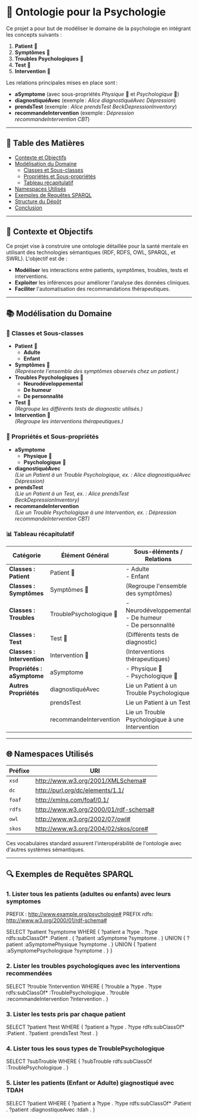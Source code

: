 # 🧠 Ontologie pour la Psychologie

Ce projet a pour but de modéliser le domaine de la psychologie en intégrant les concepts suivants :
1. **Patient** 👤
2. **Symptômes** 🤒
3. **Troubles Psychologiques** 🧩
4. **Test** 📝
5. **Intervention** 💊

Les relations principales mises en place sont :
- **aSymptome** (avec sous-propriétés *Physique* 💪 et *Psychologique* 🧠)
- **diagnostiquéAvec** (exemple : *Alice diagnostiquéAvec Dépression*)
- **prendsTest** (exemple : *Alice prendsTest BeckDepressionInventory*)
- **recommandeIntervention** (exemple : *Dépression recommandeIntervention CBT*)

---

## 📑 Table des Matières

- [Contexte et Objectifs](#contexte-et-objectifs)
- [Modélisation du Domaine](#mod%C3%A9lisation-du-domaine)
  - [Classes et Sous-classes](#classes-et-sous-classes)
  - [Propriétés et Sous-propriétés](#propri%C3%A9t%C3%A9s-et-sous-propri%C3%A9t%C3%A9s)
  - [Tableau récapitulatif](#tableau-r%C3%A9capitulatif)
- [Namespaces Utilisés](#namespaces-utilis%C3%A9s)
- [Exemples de Requêtes SPARQL](#exemples-de-requ%C3%AAtes-sparql)
- [Structure du Dépôt](#structure-du-d%C3%A9p%C3%B4t)
- [Conclusion](#conclusion)

---

## 🎯 Contexte et Objectifs

Ce projet vise à construire une ontologie détaillée pour la santé mentale en utilisant des technologies sémantiques (RDF, RDFS, OWL, SPARQL, et SWRL). L'objectif est de :

- **Modéliser** les interactions entre patients, symptômes, troubles, tests et interventions.  
- **Exploiter** les inférences pour améliorer l'analyse des données cliniques.  
- **Faciliter** l'automatisation des recommandations thérapeutiques.

---

## 📚 Modélisation du Domaine

### 👥 Classes et Sous-classes

- **Patient** 👤  
  - **Adulte**  
  - **Enfant**
- **Symptômes** 🤒  
  *(Représente l'ensemble des symptômes observés chez un patient.)*
- **Troubles Psychologiques** 🧩  
  - **Neurodéveloppemental**  
  - **De humeur**  
  - **De personnalité**
- **Test** 📝  
  *(Regroupe les différents tests de diagnostic utilisés.)*
- **Intervention** 💊  
  *(Regroupe les interventions thérapeutiques.)*

### 🔗 Propriétés et Sous-propriétés

- **aSymptome**  
  - **Physique** 💪  
  - **Psychologique** 🧠
- **diagnostiquéAvec**  
  *(Lie un Patient à un Trouble Psychologique, ex. : Alice diagnostiquéAvec Dépression)*
- **prendsTest**  
  *(Lie un Patient à un Test, ex. : Alice prendsTest BeckDepressionInventory)*
- **recommandeIntervention**  
  *(Lie un Trouble Psychologique à une Intervention, ex. : Dépression recommandeIntervention CBT)*

### 📊 Tableau récapitulatif

| **Catégorie**             | **Élément Général**         | **Sous-éléments / Relations**                                                                                                                               |
|---------------------------|-----------------------------|--------------------------------------------------------------------------------------------------------------------------------------------------------------|
| **Classes : Patient**     | Patient 👤                  | - Adulte<br>- Enfant                                                                                                                                        |
| **Classes : Symptômes**   | Symptômes 🤒                | (Regroupe l'ensemble des symptômes)                                                                                                                         |
| **Classes : Troubles**    | TroublePsychologique 🧩     | - Neurodéveloppemental<br>- De humeur<br>- De personnalité                                                                                                  |
| **Classes : Test**        | Test 📝                     | (Différents tests de diagnostic)                                                                                                                            |
| **Classes : Intervention**| Intervention 💊             | (Interventions thérapeutiques)                                                                                                                              |
| **Propriétés : aSymptome**| aSymptome                  | - Physique 💪<br>- Psychologique 🧠                                                                                                                           |
| **Autres Propriétés**     | diagnostiquéAvec            | Lie un Patient à un Trouble Psychologique                                                                                                                   |
|                           | prendsTest                  | Lie un Patient à un Test                                                                                                                                        |
|                           | recommandeIntervention      | Lie un Trouble Psychologique à une Intervention                                                                                                             |

---

## 🌐 Namespaces Utilisés

| Préfixe | URI                                         |
|---------|---------------------------------------------|
| `xsd`   | http://www.w3.org/2001/XMLSchema#            |
| `dc`    | http://purl.org/dc/elements/1.1/             |
| `foaf`  | http://xmlns.com/foaf/0.1/                   |
| `rdfs`  | http://www.w3.org/2000/01/rdf-schema#         |
| `owl`   | http://www.w3.org/2002/07/owl#               |
| `skos`  | http://www.w3.org/2004/02/skos/core#          |

Ces vocabulaires standard assurent l'interopérabilité de l'ontologie avec d'autres systèmes sémantiques.

---

## 🔍 Exemples de Requêtes SPARQL

### 1. Lister tous les patients (adultes ou enfants) avec leurs symptomes 
PREFIX : <http://www.example.org/psychologie#>
PREFIX rdfs: <http://www.w3.org/2000/01/rdf-schema#>

SELECT ?patient ?symptome
WHERE {
  ?patient a ?type .
  ?type rdfs:subClassOf* :Patient .
  { ?patient :aSymptome ?symptome . }
  UNION
  { ?patient :aSymptomePhysique ?symptome . }
  UNION
  { ?patient :aSymptomePsychologique ?symptome . }
}
### 2. Lister les troubles psychologiques avec les interventions recommendées
SELECT ?trouble ?intervention
WHERE {
  ?trouble a ?type .
  ?type rdfs:subClassOf* :TroublePsychologique .
  ?trouble :recommandeIntervention ?intervention .
}

### 3. Lister les tests pris par chaque patient
SELECT ?patient ?test
WHERE {
  ?patient a ?type .
  ?type rdfs:subClassOf* :Patient .
  ?patient :prendsTest ?test .
}

### 4. Lister tous les sous types de TroublePsychologique
SELECT ?subTrouble
WHERE {
  ?subTrouble rdfs:subClassOf :TroublePsychologique .
}

### 5. Lister les patients (Enfant or Adulte) giagnostiqué avec TDAH
SELECT ?patient
WHERE {
  ?patient a ?type .
  ?type rdfs:subClassOf* :Patient .
  ?patient :diagnostiqueAvec :tdah .
}
